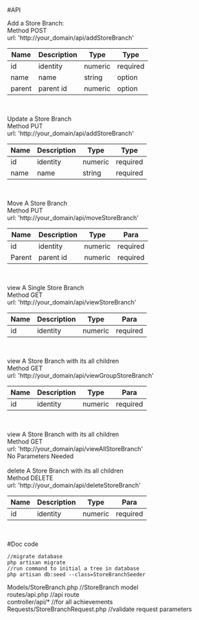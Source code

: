 #API

Add a Store Branch: <br>
Method POST <br>
url: 'http://your_domain/api/addStoreBranch' <br>

|Name|Description|Type|Type|
|---|---|---|---|
|id|identity|numeric|required|
| name | name | string | option |
| parent | parent id | numeric | option |
<br>

Update a Store Branch <br>
Method PUT <br>
url: 'http://your_domain/api/addStoreBranch' <br>

|Name|Description|Type|Type|
|---|---|---|---|
| id | identity |numeric| required |
| name | name | string | required |
<br>

Move A Store Branch <br>
Method PUT <br>
url: 'http://your_domain/api/moveStoreBranch' <br>

|Name|Description|Type|Para|
|---|---|---|---|
| id | identity |numeric| required |
| Parent | parent id | numeric | required |
<br>

view A Single Store Branch<br>
Method GET<br>
url: 'http://your_domain/api/viewStoreBranch'<br>

|Name|Description|Type|Para|
|---|---|---|---|
| id | identity |numeric| required |
<br>

view A Store Branch with its all children<br>
Method GET<br>
url: 'http://your_domain/api/viewGroupStoreBranch'<br>

|Name|Description|Type|Para|
|---|---|---|---|
| id | identity |numeric| required |
<br>

view A Store Branch with its all children<br>
Method GET<br>
url: 'http://your_domain/api/viewAllStoreBranch'<br>
No Parameters Needed
<br>
<br>
delete A Store Branch with its all children<br>
Method DELETE<br>
url: 'http://your_domain/api/deleteStoreBranch'<br>

|Name|Description|Type|Para|
|---|---|---|---|
| id | identity |numeric| required |
<br>

#Doc code
```
//migrate database
php artisan migrate 
//run command to initial a tree in database
php artisan db:seed --class=StoreBranchSeeder 

```
Models/StoreBranch.php //StoreBranch model <br>
routes/api.php //api route <br>
controller/api/* //for all achievements <br>
Requests/StoreBranchRequest.php  //validate request parameters <br>
